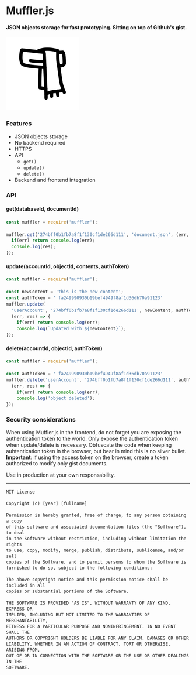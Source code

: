 # Muffler.js

#### JSON objects storage for fast prototyping. Sitting on top of Github's gist.

![muffler](https://raw.githubusercontent.com/gpestana/muffler/master/muffler.png)


### Features
- JSON objects storage
- No backend required
- HTTPS
- API
  - `get()`
  - `update()`
  - `delete()`
- Backend and frontend integration

### API

#### get(databaseId, documentId)

```javascript
const muffler = require('muffler');

muffler.get('274bff0b1fb7a8f1f130cf1de266d111', 'document.json', (err, res) => {
  if(err) return console.log(err);
  console.log(res);
}); 
```

#### update(accountId, objectId, contents, authToken)

```javascript
const muffler = require('muffler');

const newContent = 'this is the new content';
const authToken = ' fa249990930b19bef4949f8af1d36db70a91123'
muffler.update(
  'userAccount', '274bff0b1fb7a8f1f130cf1de266d111', newContent, authToken, 
  (err, res) => {
    if(err) return console.log(err);
    console.log(`Updated with ${newContent}`);
});
```

#### delete(accountId, objectId, authToken)

```javascript
const muffler = require('muffler');

const authToken = ' fa249990930b19bef4949f8af1d36db70a91123'
muffler.delete('userAccount', '274bff0b1fb7a8f1f130cf1de266d111', authToken, 
  (err, res) => {
    if(err) return console.log(err);
    console.log('object deleted');
});

```

### Security considerations
When using Muffler.js in the frontend, do not forget you are exposing the 
authentication token to the world. Only expose the authentication token when 
update/delete is necessary. Obfuscate the code when keeping auhtentication
token in the browser, but bear in mind this is no silver bullet. **Important**:
if using the access token on the browser, create a token authorized to modify
only gist documents.

Use in production at your own responsability.


---
```
MIT License

Copyright (c) [year] [fullname]

Permission is hereby granted, free of charge, to any person obtaining a copy
of this software and associated documentation files (the "Software"), to deal
in the Software without restriction, including without limitation the rights
to use, copy, modify, merge, publish, distribute, sublicense, and/or sell
copies of the Software, and to permit persons to whom the Software is
furnished to do so, subject to the following conditions:

The above copyright notice and this permission notice shall be included in all
copies or substantial portions of the Software.

THE SOFTWARE IS PROVIDED "AS IS", WITHOUT WARRANTY OF ANY KIND, EXPRESS OR
IMPLIED, INCLUDING BUT NOT LIMITED TO THE WARRANTIES OF MERCHANTABILITY,
FITNESS FOR A PARTICULAR PURPOSE AND NONINFRINGEMENT. IN NO EVENT SHALL THE
AUTHORS OR COPYRIGHT HOLDERS BE LIABLE FOR ANY CLAIM, DAMAGES OR OTHER
LIABILITY, WHETHER IN AN ACTION OF CONTRACT, TORT OR OTHERWISE, ARISING FROM,
OUT OF OR IN CONNECTION WITH THE SOFTWARE OR THE USE OR OTHER DEALINGS IN THE
SOFTWARE.
```
